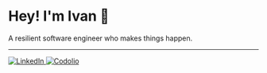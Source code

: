 # Hey! I'm Ivan 👋

A resilient software engineer who makes things happen.

---

<p align="left">
  <a href="https://www.linkedin.com/in/ivanbravodev/">
    <img src="https://img.shields.io/badge/LinkedIn-0a66c2?style=for-the-badge&logo=readme&logoColor=white" alt="LinkedIn" />
  </a>
  <a href="https://codolio.com/profile/ibgrinds">
    <img src="https://img.shields.io/badge/Codolio-179946?style=for-the-badge&logo=codeforces&logoColor=white" alt="Codolio" />
  </a>
</p>

